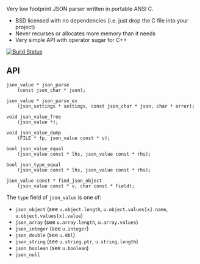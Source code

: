 Very low footprint JSON parser written in portable ANSI C.

* BSD licensed with no dependencies (i.e. just drop the C file into your project)
* Never recurses or allocates more memory than it needs
* Very simple API with operator sugar for C++

[![Build Status](https://secure.travis-ci.org/udp/json-parser.png)](http://travis-ci.org/udp/json-parser)

API
---

    json_value * json_parse
        (const json_char * json);

    json_value * json_parse_ex
        (json_settings * settings, const json_char * json, char * error);

    void json_value_free
        (json_value *);

	void json_value_dump
		(FILE * fp, json_value const * v);

	bool json_value_equal
		(json_value const * lhs, json_value const * rhs);

	bool json_type_equal
		(json_value const * lhs, json_value const * rhs);

	json_value const * find_json_object
		(json_value const * v, char const * field);

The `type` field of `json_value` is one of:

* `json_object` (see `u.object.length`, `u.object.values[x].name`, `u.object.values[x].value`)
* `json_array` (see `u.array.length`, `u.array.values`)
* `json_integer` (see `u.integer`)
* `json_double` (see `u.dbl`)
* `json_string` (see `u.string.ptr`, `u.string.length`)
* `json_boolean` (see `u.boolean`)
* `json_null`
